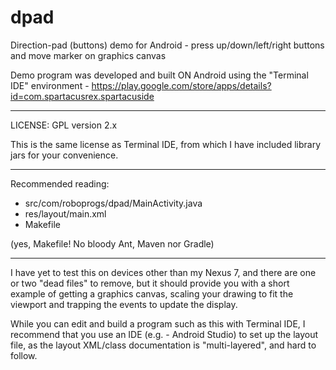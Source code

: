 dpad
====

Direction-pad (buttons) demo for Android - press up/down/left/right buttons and move marker on graphics canvas

Demo program was developed and built ON Android using the "Terminal IDE" environment -
https://play.google.com/store/apps/details?id=com.spartacusrex.spartacuside

---

LICENSE:  GPL version 2.x

This is the same license as Terminal IDE, from which I have included library jars for your convenience.

---

Recommended reading:
* src/com/roboprogs/dpad/MainActivity.java
* res/layout/main.xml
* Makefile

(yes, Makefile!  No bloody Ant, Maven nor Gradle)

---

I have yet to test this on devices other than my Nexus 7, and there are one or two "dead files" to remove,
but it should provide you with a short example of getting a graphics canvas,
scaling your drawing to fit the viewport and trapping the events to update the display.


While you can edit and build a program such as this with Terminal IDE,
I recommend that you use an IDE (e.g. - Android Studio) to set up the layout file,
as the layout XML/class documentation is "multi-layered", and hard to follow.
